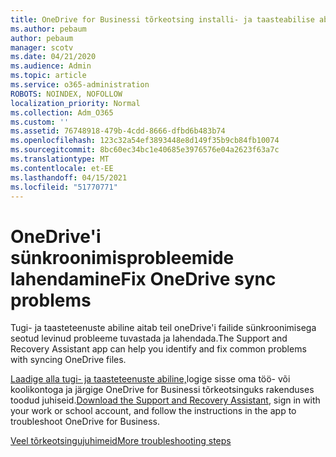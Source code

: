 ```yaml
---
title: OneDrive for Businessi tõrkeotsing installi- ja taasteabilise abil
ms.author: pebaum
author: pebaum
manager: scotv
ms.date: 04/21/2020
ms.audience: Admin
ms.topic: article
ms.service: o365-administration
ROBOTS: NOINDEX, NOFOLLOW
localization_priority: Normal
ms.collection: Adm_O365
ms.custom: ''
ms.assetid: 76748918-479b-4cdd-8666-dfbd6b483b74
ms.openlocfilehash: 123c32a54ef3893448e8d149f35b9cb84fb10074
ms.sourcegitcommit: 8bc60ec34bc1e40685e3976576e04a2623f63a7c
ms.translationtype: MT
ms.contentlocale: et-EE
ms.lasthandoff: 04/15/2021
ms.locfileid: "51770771"
---
```

# <a name="fix-onedrive-sync-problems"></a><span data-ttu-id="1a810-102">OneDrive'i sünkroonimisprobleemide lahendamine</span><span class="sxs-lookup"><span data-stu-id="1a810-102">Fix OneDrive sync problems</span></span>

<span data-ttu-id="1a810-103">Tugi- ja taasteteenuste abiline aitab teil oneDrive'i failide sünkroonimisega seotud levinud probleeme tuvastada ja lahendada.</span><span class="sxs-lookup"><span data-stu-id="1a810-103">The Support and Recovery Assistant app can help you identify and fix common problems with syncing OneDrive files.</span></span> 
  
<span data-ttu-id="1a810-104">[Laadige alla tugi- ja taasteteenuste abiline,](https://aka.ms/sara)logige sisse oma töö- või koolikontoga ja järgige OneDrive for Businessi tõrkeotsinguks rakenduses toodud juhiseid.</span><span class="sxs-lookup"><span data-stu-id="1a810-104">[Download the Support and Recovery Assistant](https://aka.ms/sara), sign in with your work or school account, and follow the instructions in the app to troubleshoot OneDrive for Business.</span></span> 
  
[<span data-ttu-id="1a810-105">Veel tõrkeotsingujuhimeid</span><span class="sxs-lookup"><span data-stu-id="1a810-105">More troubleshooting steps</span></span>](https://go.microsoft.com/fwlink/?linkid=872097)
  


